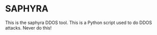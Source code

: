 # SAPHYRA
This is the saphyra DDOS tool. This is a Python script used to do DDOS attacks. Never do this!
